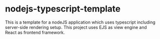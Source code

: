 # nodejs-typescript-template
This is a template for a nodeJS application which uses typescript including server-side rendering setup. This project uses EJS as view engine and React as frontend framework.
